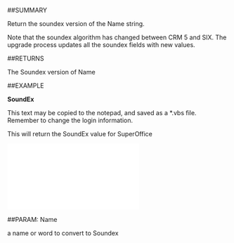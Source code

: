 
##SUMMARY


Return the soundex version of the Name string.


Note that the soundex algorithm has changed between CRM 5 and SIX. The upgrade process updates all the soundex fields with new values.



##RETURNS

The Soundex version of Name


##EXAMPLE

**SoundEx**


This text may be copied to the notepad, and saved as a *.vbs file. Remember to change the login information.


This will return the SoundEx value for SuperOffice


![](..\..\Examples\vbs\SOFind.SoundEx.vbs.txt)


##PARAM: Name

a name or word to convert to Soundex

